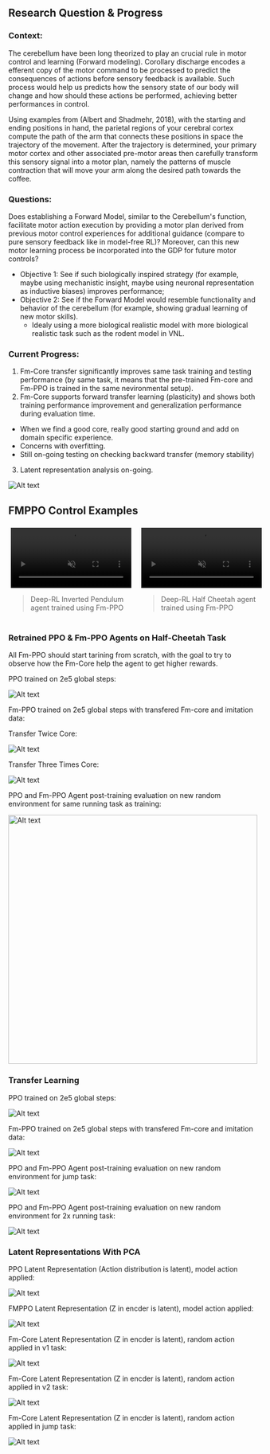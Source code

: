 ## Research Question & Progress

### Context:
The cerebellum have been long theorized to play an crucial rule in motor control and learning (Forward modeling). Corollary discharge encodes a efferent copy of the motor command to be processed to predict the consequences of actions before sensory feedback is available. Such process would help us predicts how the sensory state of our body will change and how should these actions be performed, achieving better performances in control.

Using examples from (Albert and Shadmehr, 2018), with the starting and ending positions in hand, the parietal regions of your cerebral cortex compute the path of the arm that connects these positions in space the trajectory of the movement. After the trajectory is determined, your primary motor cortex and other associated pre-motor areas then carefully transform this sensory signal into a motor plan, namely the patterns of muscle contraction that will move your arm along the desired path towards the coffee.

### Questions:
Does establishing a Forward Model, similar to the Cerebellum's function, facilitate motor action execution by providing a motor plan derived from previous motor control experiences for additional guidance (compare to pure sensory feedback like in model-free RL)? Moreover, can this new motor learning process be incorporated into the GDP for future motor controls?

- Objective 1: See if such biologically inspired strategy (for example, maybe using mechanistic insight, maybe using neuronal representation as inductive biases) improves performance;
- Objective 2: See if the Forward Model would resemble functionality and behavior of the cerebellum (for example, showing gradual learning of new motor skills).
  - Idealy using a more biological realistic model with more biological realistic task such as the rodent model in VNL.

### Current Progress:
1. Fm-Core transfer significantly improves same task training and testing performance (by same task, it means that the pre-trained Fm-core and Fm-PPO is trained in the same nevironmental setup).
2. Fm-Core supports forward transfer learning (plasticity) and shows both training performance improvement and generalization performance during evaluation time.
  - When we find a good core, really good starting ground and add on domain specific experience.
  - Concerns with overfitting.
  - Still on-going testing on checking backward transfer (memory stability)
3. Latent representation analysis on-going.

![Alt text](demos/dynamics_model.png)

## FMPPO Control Examples

<div style="width: 100%; padding: 5px; display: flex; justify-content: center; gap: 20px;">
          <div style="width: 50%; display: flex; flex-direction: column; align-items: center;">
            <video controls autoplay style="width: 100%; height: auto;" muted>
              <source src="../assets/fmppo_demo1.mp4" type="video/mp4">
              Your browser does not support the video tag.
            </video>
            <blockquote>Deep-RL Inverted Pendulum agent trained using Fm-PPO</blockquote>
          </div>
          <div style="width: 50%; display: flex; flex-direction: column; align-items: center;">
            <video controls autoplay style="width: 100%; height: auto;" muted>
              <source src="../assets/fmppo_demo2.mp4" type="video/mp4">
              Your browser does not support the video tag.
            </video>
            <blockquote>Deep-RL Half Cheetah agent trained using Fm-PPO</blockquote>
          </div>
        </div>

### Retrained PPO & Fm-PPO Agents on Half-Cheetah Task
All Fm-PPO should start tarining from scratch, with the goal to try to observe how the Fm-Core help the agent to get higher rewards.

PPO trained on 2e5 global steps:

![Alt text](demos/vectorized_half_cheetah/original/ppo_trained.png)

Fm-PPO trained on 2e5 global steps with transfered Fm-core and imitation data:

Transfer Twice Core:

![Alt text](demos/vectorized_half_cheetah/original/fmppo_transfer_2.png)

Transfer Three Times Core:

![Alt text](demos/vectorized_half_cheetah/original/fmppo_transfer_3.png)

PPO and Fm-PPO Agent post-training evaluation on new random environment for same running task as training:

<img src="demos/vectorized_half_cheetah/eval/eval_vel1.png" alt="Alt text" width="500"/>


### Transfer Learning

PPO trained on 2e5 global steps:

![Alt text](demos/vectorized_half_cheetah/jump/ppo_direct.png)

Fm-PPO trained on 2e5 global steps with transfered Fm-core and imitation data:

![Alt text](demos/vectorized_half_cheetah/jump/fmppo_transfer.png)

PPO and Fm-PPO Agent post-training evaluation on new random environment for jump task:

![Alt text](demos/vectorized_half_cheetah/eval/eval_jump.png)

PPO and Fm-PPO Agent post-training evaluation on new random environment for 2x running task:

![Alt text](demos/vectorized_half_cheetah/eval/eval_vel2.png)

### Latent Representations With PCA

PPO Latent Representation (Action distribution is latent), model action applied:

![Alt text](demos/latent/ppo_pca_1.png)

FMPPO Latent Representation (Z in encder is latent), model action applied:

![Alt text](demos/latent/fmppo_pca_1.png)

Fm-Core Latent Representation (Z in encder is latent), random action applied in v1 task:

![Alt text](demos/latent/fm_pca_1.png)

Fm-Core Latent Representation (Z in encder is latent), random action applied in v2 task:

![Alt text](demos/latent/fm_vel2_pca_1.png)

Fm-Core Latent Representation (Z in encder is latent), random action applied in jump task:

![Alt text](demos/latent/fm_jump_pca_1.png)